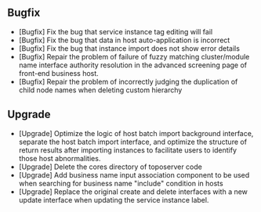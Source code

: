## Bugfix

- [Bugfix] Fix the bug that service instance tag editing will fail
- [Bugfix] Fix the bug that data in host auto-application is incorrect
- [Bugfix] Fix the bug that instance import does not show error details
- [Bugfix] Repair the problem of failure of fuzzy matching cluster/module name interface authority resolution in the advanced screening page of front-end business host.
- [Bugfix] Repair the problem of incorrectly judging the duplication of child node names when deleting custom hierarchy

## Upgrade

- [Upgrade] Optimize the logic of host batch import background interface, separate the host batch import interface, and optimize the structure of return results after importing instances to facilitate users to identify those host abnormalities.
- [Upgrade] Delete the cores directory of toposerver code
- [Upgrade] Add business name input association component to be used when searching for business name "include" condition in hosts
- [Upgrade] Replace the original create and delete interfaces with a new update interface when updating the service instance label.